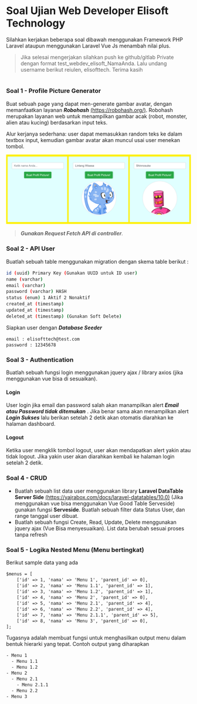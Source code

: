 # Soal Ujian Web Developer Elisoft Technology

Silahkan kerjakan beberapa soal dibawah menggunakan Framework PHP Laravel ataupun menggunakan Laravel Vue Js menambah nilai plus.
> Jika selesai mengerjakan silahkan push ke github/gitlab Private dengan format test_webdev_elisoft_NamaAnda. Lalu undang username berikut
reiulen, elisofttech. Terima kasih

#
### **Soal 1 - Profile Picture Generator**

Buat sebuah page yang dapat men-generate gambar avatar, dengan memanfaatkan layanan *__Robohash__* [(https://robohash.org/)](https://robohash.org/). Robohash merupakan layanan web untuk menampilkan gambar acak (robot, monster, alien atau kucing) berdasarkan input teks.

Alur kerjanya sederhana: user dapat memasukkan random teks ke dalam textbox input, kemudian gambar avatar akan muncul usai user menekan tombol.

![Lintang_Avatar](./soal1.png)

>_***Gunakan Request Fetch API di controller***._


### **Soal 2 - API User**
Buatlah sebuah table menggunakan migration dengan skema table berikut :
```bash
id (uuid) Primary Key (Gunakan UUID untuk ID user)
name (varchar)
email (varchar)
password (varchar) HASH
status (enum) 1 Aktif 2 Nonaktif
created_at (timestamp)
updated_at (timestamp)
deleted_at (timestamp) (Gunakan Soft Delete)

```
Siapkan user dengan ***Database Seeder***
```
email : elisofttech@test.com
password : 12345678
```


### **Soal 3 - Authentication**
Buatlah sebuah fungsi login menggunakan jquery ajax / library axios (jika menggunakan vue bisa di sesuaikan).

#### **Login**
User login jika email dan password salah akan manampilkan alert __*Email atau Password tidak ditemukan*__ .
Jika benar sama akan menampilkan alert __*Login Sukses*__ lalu berikan setelah 2 detik akan otomatis diarahkan ke halaman dashboard.
#### **Logout**
Ketika user mengklik tombol logout, user akan mendapatkan alert yakin atau tidak logout. Jika yakin user akan diarahkan kembali ke halaman login setelah 2 detik.

### **Soal 4 - CRUD**
- Buatlah sebuah list data user menggunakan library **Laravel DataTable Server Side**
[(https://yajrabox.com/docs/laravel-datatables/10.0)](https://yajrabox.com/docs/laravel-datatables/10.0) (Jika menggunakan vue bisa menggunakan Vue Good Table Serveside) gunakan fungsi **Serveside**. Buatlah sebuah filter data
Status User, dan range tanggal user dibuat.
- Buatlah sebuah fungsi Create, Read, Update, Delete menggunakan jquery ajax (Vue Bisa menyesuaikan). List data berubah sesuai proses tanpa refresh

### **Soal 5 - Logika Nested Menu (Menu bertingkat)**
Berikut sample data yang ada
```
$menus = [
    ['id' => 1, 'nama' => 'Menu 1', 'parent_id' => 0],
    ['id' => 2, 'nama' => 'Menu 1.1', 'parent_id' => 1],
    ['id' => 3, 'nama' => 'Menu 1.2', 'parent_id' => 1],
    ['id' => 4, 'nama' => 'Menu 2', 'parent_id' => 0],
    ['id' => 5, 'nama' => 'Menu 2.1', 'parent_id' => 4],
    ['id' => 6, 'nama' => 'Menu 2.2', 'parent_id' => 4],
    ['id' => 7, 'nama' => 'Menu 2.1.1', 'parent_id' => 5],
    ['id' => 8, 'nama' => 'Menu 3', 'parent_id' => 0],
];
```
Tugasnya adalah membuat fungsi untuk menghasilkan output menu dalam bentuk hierarki yang tepat.
Contoh output yang diharapkan
```
- Menu 1
  - Menu 1.1
  - Menu 1.2
- Menu 2
  - Menu 2.1
    - Menu 2.1.1
  - Menu 2.2
- Menu 3
```

